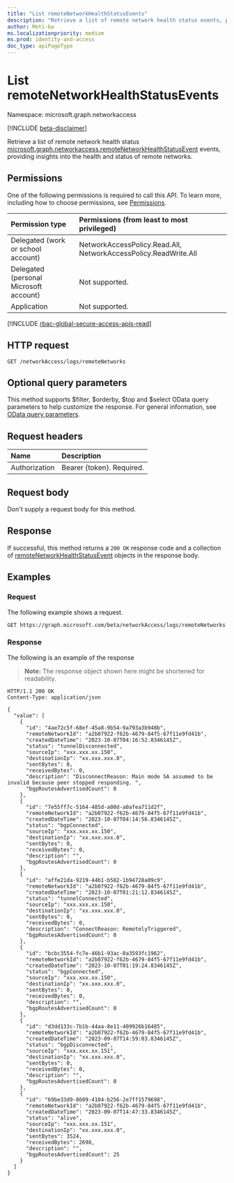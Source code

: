 ```yaml
---
title: "List remoteNetworkHealthStatusEvents"
description: "Retrieve a list of remote network health status events, providing insights into the health and status of remote networks."
author: Moti-ba
ms.localizationpriority: medium
ms.prod: identity-and-access
doc_type: apiPageType
---
```


# List remoteNetworkHealthStatusEvents
Namespace: microsoft.graph.networkaccess

[!INCLUDE [beta-disclaimer](../../includes/beta-disclaimer.md)]

Retrieve a list of remote network health status [microsoft.graph.networkaccess.remoteNetworkHealthStatusEvent](../resources/networkaccess-remotenetworkhealthstatusevent.md) events, providing insights into the health and status of remote networks.

## Permissions
One of the following permissions is required to call this API. To learn more, including how to choose permissions, see [Permissions](/graph/permissions-reference).

|Permission type|Permissions (from least to most privileged)|
|:---|:---|
|Delegated (work or school account)|NetworkAccessPolicy.Read.All, NetworkAccessPolicy.ReadWrite.All|
|Delegated (personal Microsoft account)|Not supported.|
|Application|Not supported.|

[!INCLUDE [rbac-global-secure-access-apis-read](../includes/rbac-for-apis/rbac-global-secure-access-apis-read.md)]

## HTTP request

<!-- {
  "blockType": "ignored"
}
-->
``` http
GET /networkAccess/logs/remoteNetworks 
```

## Optional query parameters
This method supports $filter, $orderby, $top and $select OData query parameters to help customize the response. For general information, see [OData query parameters](/graph/query-parameters).

## Request headers
|Name|Description|
|:---|:---|
|Authorization|Bearer {token}. Required.|

## Request body
Don't supply a request body for this method.

## Response

If successful, this method returns a `200 OK` response code and a collection of [remoteNetworkHealthStatusEvent](../resources/networkaccess-remotenetworkhealthstatusevent.md) objects in the response body.

## Examples

### Request
The following example shows a request.
<!-- {
  "blockType": "request",
  "name": "list_remotenetworkhealthstatusevent"
}
-->
``` http
GET https://graph.microsoft.com/beta/networkAccess/logs/remoteNetworks 
```


### Response
The following is an example of the response
>**Note:** The response object shown here might be shortened for readability.
<!-- {
  "blockType": "response",
  "truncated": true,
  "@odata.type": "Collection(microsoft.graph.networkaccess.remoteNetworkHealthStatusEvent)"
}
-->
``` http
HTTP/1.1 200 OK
Content-Type: application/json

{
  "value": [
    {
      "id": "4ae72c5f-68ef-45a8-9b54-9a793a3b948b",
      "remoteNetworkId": "a2b07922-f62b-4679-84f5-67f11e9fd41b",
      "createdDateTime": "2023-10-07T04:16:52.8346145Z",
      "status": "tunnelDisconnected",
      "sourceIp": "xxx.xxx.xx.150",
      "destinationIp": "xx.xxx.xxx.0",
      "sentBytes": 0,
      "receivedBytes": 0,
      "description": "DisconnectReason: Main mode SA assumed to be invalid because peer stopped responding. ",
      "bgpRoutesAdvertisedCount": 0
    },
    {
      "id": "7e55ff7c-5164-485d-a00d-a0afea711d2f",
      "remoteNetworkId": "a2b07922-f62b-4679-84f5-67f11e9fd41b",
      "createdDateTime": "2023-10-07T04:14:56.8346145Z",
      "status": "bgpConnected",
      "sourceIp": "xxx.xxx.xx.150",
      "destinationIp": "xx.xxx.xxx.0",
      "sentBytes": 0,
      "receivedBytes": 0,
      "description": "",
      "bgpRoutesAdvertisedCount": 0
    },
    {
      "id": "affe21da-9219-44b1-b582-1b94728a09c9",
      "remoteNetworkId": "a2b07922-f62b-4679-84f5-67f11e9fd41b",
      "createdDateTime": "2023-10-07T01:21:12.8346145Z",
      "status": "tunnelConnected",
      "sourceIp": "xxx.xxx.xx.150",
      "destinationIp": "xx.xxx.xxx.0",
      "sentBytes": 0,
      "receivedBytes": 0,
      "description": "ConnectReason: RemotelyTriggered",
      "bgpRoutesAdvertisedCount": 0
    },
    {
      "id": "bcbc3554-fc7e-46b1-93ac-0a3593fc1962",
      "remoteNetworkId": "a2b07922-f62b-4679-84f5-67f11e9fd41b",
      "createdDateTime": "2023-10-07T01:19:24.8346145Z",
      "status": "bgpConnected",
      "sourceIp": "xxx.xxx.xx.150",
      "destinationIp": "xx.xxx.xxx.0",
      "sentBytes": 0,
      "receivedBytes": 0,
      "description": "",
      "bgpRoutesAdvertisedCount": 0
    },
    {
      "id": "d3dd133c-7b1b-44aa-8e11-409926b16485",
      "remoteNetworkId": "a2b07922-f62b-4679-84f5-67f11e9fd41b",
      "createdDateTime": "2023-09-07T14:59:03.8346145Z",
      "status": "bgpDisconnected",
      "sourceIp": "xxx.xxx.xx.151",
      "destinationIp": "xx.xxx.xxx.0",
      "sentBytes": 0,
      "receivedBytes": 0,
      "description": "",
      "bgpRoutesAdvertisedCount": 0
    },
    {
      "id": "69be33d9-8609-4104-b256-2e7ff1579698",
      "remoteNetworkId": "a2b07922-f62b-4679-84f5-67f11e9fd41b",
      "createdDateTime": "2023-09-07T14:47:33.8346145Z",
      "status": "alive",
      "sourceIp": "xxx.xxx.xx.151",
      "destinationIp": "xx.xxx.xxx.0",
      "sentBytes": 3524,
      "receivedBytes": 2698,
      "description": "",
      "bgpRoutesAdvertisedCount": 25
    }
  ]
}
```

